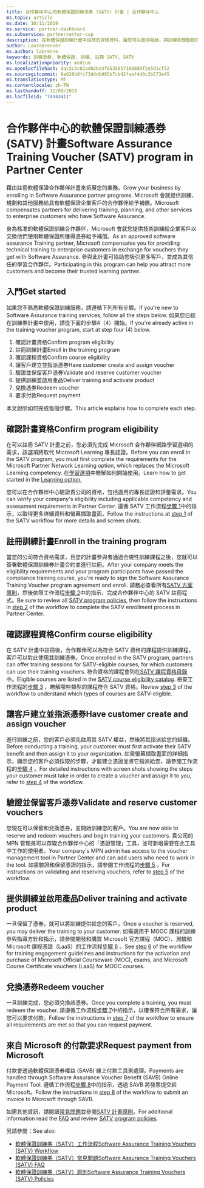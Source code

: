 ```yaml
---
title: 合作夥伴中心的軟體保證訓練憑券 (SATV) 計畫 | 合作夥伴中心
ms.topic: article
ms.date: 10/11/2019
ms.service: partner-dashboard
ms.subservice: partnercenter-csp
description: 在軟體保證訓練計畫中註冊的詳細資料，讓您可以獲得報酬，將訓練和規劃提供給企業客戶。
author: LauraBrenner
ms.author: labrenne
keywords: 訓練憑券, 軟體保證, 訓練, 註冊 SATV, SATV
ms.localizationpriority: medium
ms.openlocfilehash: dac3c2c82ad02be3f65358573808d9f2e5d1cf52
ms.sourcegitcommit: 9a628b8fc73d4db995b7cb42faaf4d6c3b573e45
ms.translationtype: MT
ms.contentlocale: zh-TW
ms.lasthandoff: 12/09/2019
ms.locfileid: "74943411"
---
```

# <a name="software-assurance-training-voucher-satv-program-in-partner-center"></a><span data-ttu-id="6451e-104">合作夥伴中心的軟體保證訓練憑券 (SATV) 計畫</span><span class="sxs-lookup"><span data-stu-id="6451e-104">Software Assurance Training Voucher (SATV) program in Partner Center</span></span>

<span data-ttu-id="6451e-105">藉由註冊軟體保證合作夥伴計畫來拓展您的業務。</span><span class="sxs-lookup"><span data-stu-id="6451e-105">Grow your business by enrolling in Software Assurance partner programs.</span></span> <span data-ttu-id="6451e-106">Microsoft 會就提供訓練、規劃和其他服務給具有軟體保證企業客戶的合作夥伴給予補償。</span><span class="sxs-lookup"><span data-stu-id="6451e-106">Microsoft compensates partners for delivering training, planning, and other services to enterprise customers who have Software Assurance.</span></span> 

<span data-ttu-id="6451e-107">身為核准的軟體保證訓練合作夥伴，Microsoft 會就您提供技術訓練給企業客戶以交換他們使用軟體保證所獲得憑券給予補償。</span><span class="sxs-lookup"><span data-stu-id="6451e-107">As an approved software assurance Training partner, Microsoft compensates you for providing technical training to enterprise customers in exchange for vouchers they get with Software Assurance.</span></span> <span data-ttu-id="6451e-108">參與此計畫可協助您吸引更多客戶，並成為其信任的學習合作夥伴。</span><span class="sxs-lookup"><span data-stu-id="6451e-108">Participating in this program can help you attract more customers and become their trusted learning partner.</span></span>

## <a name="get-started"></a><span data-ttu-id="6451e-109">入門</span><span class="sxs-lookup"><span data-stu-id="6451e-109">Get started</span></span>

<span data-ttu-id="6451e-110">如果您不熟悉軟體保證訓練服務，請遵循下列所有步驟。</span><span class="sxs-lookup"><span data-stu-id="6451e-110">If you're new to Software Assurance training services, follow all the steps below.</span></span> <span data-ttu-id="6451e-111">如果您已經在訓練券計畫中使用，請從下面的步驟4（4）開始。</span><span class="sxs-lookup"><span data-stu-id="6451e-111">If you're already active in the training voucher program, start at step four (4) below.</span></span> 

1. <span data-ttu-id="6451e-112">確認計畫資格</span><span class="sxs-lookup"><span data-stu-id="6451e-112">Confirm program eligibility</span></span>
2. <span data-ttu-id="6451e-113">註冊訓練計畫</span><span class="sxs-lookup"><span data-stu-id="6451e-113">Enroll in the training program</span></span>
3. <span data-ttu-id="6451e-114">確認課程資格</span><span class="sxs-lookup"><span data-stu-id="6451e-114">Confirm course eligibility</span></span>
4. <span data-ttu-id="6451e-115">讓客戶建立並指派憑券</span><span class="sxs-lookup"><span data-stu-id="6451e-115">Have customer create and assign voucher</span></span>
5. <span data-ttu-id="6451e-116">驗證並保留客戶憑券</span><span class="sxs-lookup"><span data-stu-id="6451e-116">Validate and reserve customer voucher</span></span>
6. <span data-ttu-id="6451e-117">提供訓練並啟用產品</span><span class="sxs-lookup"><span data-stu-id="6451e-117">Deliver training and activate product</span></span>
7. <span data-ttu-id="6451e-118">兌換憑券</span><span class="sxs-lookup"><span data-stu-id="6451e-118">Redeem voucher</span></span>
8. <span data-ttu-id="6451e-119">要求付款</span><span class="sxs-lookup"><span data-stu-id="6451e-119">Request payment</span></span>

<span data-ttu-id="6451e-120">本文說明如何完成每個步驟。</span><span class="sxs-lookup"><span data-stu-id="6451e-120">This article explains how to complete each step.</span></span>

## <a name="confirm-program-eligibility"></a><span data-ttu-id="6451e-121">確認計畫資格</span><span class="sxs-lookup"><span data-stu-id="6451e-121">Confirm program eligibility</span></span>

<span data-ttu-id="6451e-122">在可以註冊 SATV 計畫之前，您必須先完成 Microsoft 合作夥伴網路學習選項的需求，該選項將取代 Microsoft Learning 專長認證。</span><span class="sxs-lookup"><span data-stu-id="6451e-122">Before you can enroll in the SATV program, you must first complete the requirements for the Microsoft Partner Network Learning option, which replaces the Microsoft Learning competency.</span></span> <span data-ttu-id="6451e-123">在[學習選項](https://partner.microsoft.com/membership/learning-partners)中瞭解如何開始使用。</span><span class="sxs-lookup"><span data-stu-id="6451e-123">Learn how to get started in the [Learning option.](https://partner.microsoft.com/membership/learning-partners)</span></span>

<span data-ttu-id="6451e-124">您可以在合作夥伴中心驗證貴公司的資格，包括適用的專長認證和評量需求。</span><span class="sxs-lookup"><span data-stu-id="6451e-124">You can verify your company's eligibility including applicable competency and assessment requirements in Partner Center.</span></span> <span data-ttu-id="6451e-125">遵循 SATV 工作流程[步驟 1](https://query.prod.cms.rt.microsoft.com/cms/api/am/binary/RE3krfK)中的指示，以取得更多詳細資料和螢幕擷取畫面。</span><span class="sxs-lookup"><span data-stu-id="6451e-125">Follow the instructions at [step 1](https://query.prod.cms.rt.microsoft.com/cms/api/am/binary/RE3krfK) of the SATV workflow for more details and screen shots.</span></span>

## <a name="enroll-in-the-training-program"></a><span data-ttu-id="6451e-126">註冊訓練計畫</span><span class="sxs-lookup"><span data-stu-id="6451e-126">Enroll in the training program</span></span>

<span data-ttu-id="6451e-127">當您的公司符合資格需求，且您的計畫參與者通過合規性訓練課程之後，您就可以簽署軟體保證訓練券計畫合約並進行註冊。</span><span class="sxs-lookup"><span data-stu-id="6451e-127">After your company meets the eligibility requirements and your program participants have passed the compliance training course, you're ready to sign the Software Assurance Training Voucher program agreement and enroll.</span></span> <span data-ttu-id="6451e-128">請務必查看所有[SATV 方案原則](https://query.prod.cms.rt.microsoft.com/cms/api/am/binary/RE3koEP)，然後依照工作流程[步驟 2](https://query.prod.cms.rt.microsoft.com/cms/api/am/binary/RE3krfK)中的指示，完成合作夥伴中心的 SATV 註冊程式。</span><span class="sxs-lookup"><span data-stu-id="6451e-128">Be sure to review all [SATV program policies](https://query.prod.cms.rt.microsoft.com/cms/api/am/binary/RE3koEP), then follow the instructions in [step 2](https://query.prod.cms.rt.microsoft.com/cms/api/am/binary/RE3krfK) of the workflow to complete the SATV enrollment process in Partner Center.</span></span>   


## <a name="confirm-course-eligibility"></a><span data-ttu-id="6451e-129">確認課程資格</span><span class="sxs-lookup"><span data-stu-id="6451e-129">Confirm course eligibility</span></span>
<span data-ttu-id="6451e-130">在 SATV 計畫中註冊後，合作夥伴可以為符合 SATV 資格的課程提供訓練課程，客戶可以對此使用其訓練憑券。</span><span class="sxs-lookup"><span data-stu-id="6451e-130">Once enrolled in the SATV program, partners can offer training sessions for SATV-eligible courses, for which customers can use their training vouchers.</span></span> <span data-ttu-id="6451e-131">符合資格的課程會列在[SATV 課程資格目錄](https://savl-catalog.microsoft.com/)中。</span><span class="sxs-lookup"><span data-stu-id="6451e-131">Eligible courses are listed in the [SATV course eligibility catalog](https://savl-catalog.microsoft.com/).</span></span> <span data-ttu-id="6451e-132">檢查工作流程的[步驟 3](https://query.prod.cms.rt.microsoft.com/cms/api/am/binary/RE3krfK) ，瞭解哪些類型的課程符合 SATV 資格。</span><span class="sxs-lookup"><span data-stu-id="6451e-132">Review [step 3](https://query.prod.cms.rt.microsoft.com/cms/api/am/binary/RE3krfK) of the workflow to understand which types of courses are SATV-eligible.</span></span>

## <a name="have-customer-create-and-assign-voucher"></a><span data-ttu-id="6451e-133">讓客戶建立並指派憑券</span><span class="sxs-lookup"><span data-stu-id="6451e-133">Have customer create and assign voucher</span></span>

<span data-ttu-id="6451e-134">進行訓練之前，您的客戶必須先啟用其 SATV 權益，然後將其指派給您的組織。</span><span class="sxs-lookup"><span data-stu-id="6451e-134">Before conducting a training, your customer must first activate their SATV benefit and then assign it to your organization.</span></span> <span data-ttu-id="6451e-135">如需螢幕擷取畫面的詳細指示，顯示您的客戶必須採取的步驟，才能建立憑證並將它指派給您，請參閱工作流程的[步驟 4](https://query.prod.cms.rt.microsoft.com/cms/api/am/binary/RE3krfK) 。</span><span class="sxs-lookup"><span data-stu-id="6451e-135">For detailed instructions with screen shots showing the steps your customer must take in order to create a voucher and assign it to you, refer to [step 4](https://query.prod.cms.rt.microsoft.com/cms/api/am/binary/RE3krfK) of the workflow.</span></span>

## <a name="validate-and-reserve-customer-vouchers"></a><span data-ttu-id="6451e-136">驗證並保留客戶憑券</span><span class="sxs-lookup"><span data-stu-id="6451e-136">Validate and reserve customer vouchers</span></span>

<span data-ttu-id="6451e-137">您現在可以保留和兌換憑券，並開始訓練您的客戶。</span><span class="sxs-lookup"><span data-stu-id="6451e-137">You are now able to reserve and redeem vouchers and begin training your customers.</span></span> <span data-ttu-id="6451e-138">貴公司的 MPN 管理員可以存取合作夥伴中心的「憑證管理」工具，並可新增需要在此工具中工作的使用者。</span><span class="sxs-lookup"><span data-stu-id="6451e-138">Your company's MPN admin has access to the voucher management tool in Partner Center and can add users who need to work in the tool.</span></span> <span data-ttu-id="6451e-139">如需驗證和保留憑證的指示，請參閱工作流程的[步驟 5](https://query.prod.cms.rt.microsoft.com/cms/api/am/binary/RE3krfK) 。</span><span class="sxs-lookup"><span data-stu-id="6451e-139">For instructions on validating and reserving vouchers, refer to [step 5](https://query.prod.cms.rt.microsoft.com/cms/api/am/binary/RE3krfK) of the workflow.</span></span>

## <a name="deliver-training-and-activate-product"></a><span data-ttu-id="6451e-140">提供訓練並啟用產品</span><span class="sxs-lookup"><span data-stu-id="6451e-140">Deliver training and activate product</span></span>

<span data-ttu-id="6451e-141">一旦保留了憑券，就可以將訓練提供給您的客戶。</span><span class="sxs-lookup"><span data-stu-id="6451e-141">Once a voucher is reserved, you may deliver the training to your customer.</span></span> <span data-ttu-id="6451e-142">如需適用于 MOOC 課程的訓練參與指導方針和指示，請參閱開發和購買 Microsoft 官方課程（MOC）、測驗和 Microsoft 課程憑證（LaaS）的工作流程[步驟 6](https://query.prod.cms.rt.microsoft.com/cms/api/am/binary/RE3krfK) 。</span><span class="sxs-lookup"><span data-stu-id="6451e-142">See [step 6](https://query.prod.cms.rt.microsoft.com/cms/api/am/binary/RE3krfK) of the workflow for training engagement guidelines and instructions for the activation and purchase of Microsoft Official Courseware (MOC), exams, and Microsoft Course Certificate vouchers (LaaS) for MOOC courses.</span></span>

## <a name="redeem-voucher"></a><span data-ttu-id="6451e-143">兌換憑券</span><span class="sxs-lookup"><span data-stu-id="6451e-143">Redeem voucher</span></span>

<span data-ttu-id="6451e-144">一旦訓練完成，您必須兌換該憑券。</span><span class="sxs-lookup"><span data-stu-id="6451e-144">Once you complete a training, you must redeem the voucher.</span></span> <span data-ttu-id="6451e-145">請遵循工作流程[步驟 7](https://query.prod.cms.rt.microsoft.com/cms/api/am/binary/RE3krfK)中的指示，以確保符合所有需求，讓您可以要求付款。</span><span class="sxs-lookup"><span data-stu-id="6451e-145">Follow the instructions in [step 7](https://query.prod.cms.rt.microsoft.com/cms/api/am/binary/RE3krfK) of the workflow to ensure all requirements are met so that you can request payment.</span></span> 


## <a name="request-payment-from-microsoft"></a><span data-ttu-id="6451e-146">來自 Microsoft 的付款要求</span><span class="sxs-lookup"><span data-stu-id="6451e-146">Request payment from Microsoft</span></span>

<span data-ttu-id="6451e-147">付款會透過軟體保證憑券權益 (SAVB) 線上付款工具來處理。</span><span class="sxs-lookup"><span data-stu-id="6451e-147">Payments are handled through Software Assurance Voucher Benefit (SAVB) Online Payment Tool.</span></span> <span data-ttu-id="6451e-148">遵循工作流程[步驟 8](https://query.prod.cms.rt.microsoft.com/cms/api/am/binary/RE3krfK)中的指示，透過 SAVB 將發票提交給 Microsoft。</span><span class="sxs-lookup"><span data-stu-id="6451e-148">Follow the instructions in [step 8](https://query.prod.cms.rt.microsoft.com/cms/api/am/binary/RE3krfK) of the workflow to submit an invoice to Microsoft through SAVB.</span></span> 

<span data-ttu-id="6451e-149">如需其他資訊，請閱讀[常見問題](https://query.prod.cms.rt.microsoft.com/cms/api/am/binary/RE3kz5o)並參閱[SATV 計畫原則](https://query.prod.cms.rt.microsoft.com/cms/api/am/binary/RE3koEP)。</span><span class="sxs-lookup"><span data-stu-id="6451e-149">For additional information read the [FAQ](https://query.prod.cms.rt.microsoft.com/cms/api/am/binary/RE3kz5o) and review [SATV program policies](https://query.prod.cms.rt.microsoft.com/cms/api/am/binary/RE3koEP).</span></span>

<span data-ttu-id="6451e-150">另請參閱：</span><span class="sxs-lookup"><span data-stu-id="6451e-150">See also:</span></span>

- [<span data-ttu-id="6451e-151">軟體保證訓練券（SATV）工作流程</span><span class="sxs-lookup"><span data-stu-id="6451e-151">Software Assurance Training Vouchers (SATV) Workflow</span></span>](https://query.prod.cms.rt.microsoft.com/cms/api/am/binary/RE3krfK)
- [<span data-ttu-id="6451e-152">軟體保證訓練券（SATV）常見問題</span><span class="sxs-lookup"><span data-stu-id="6451e-152">Software Assurance Training Vouchers (SATV) FAQ</span></span>](https://query.prod.cms.rt.microsoft.com/cms/api/am/binary/RE3kz5o)
- [<span data-ttu-id="6451e-153">軟體保證訓練券（SATV）原則</span><span class="sxs-lookup"><span data-stu-id="6451e-153">Software Assurance Training Vouchers (SATV) Policies</span></span>](https://query.prod.cms.rt.microsoft.com/cms/api/am/binary/RE3koEP)
